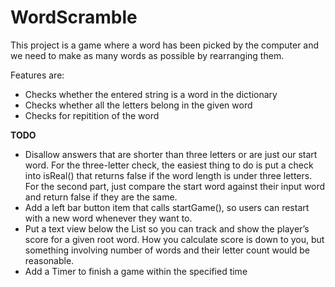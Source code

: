 # WordScramble

This project is a game where a word has been picked by the computer and we need to make as many words as possible by rearranging them.

Features are:
* Checks whether the entered string is a word in the dictionary
* Checks whether all the letters belong in the given word
* Checks for repitition of the word

**TODO**
* Disallow answers that are shorter than three letters or are just our start word. For the three-letter check, the easiest thing to do is put a check into isReal() that returns false if the word length is under three letters. For the second part, just compare the start word against their input word and return false if they are the same.
* Add a left bar button item that calls startGame(), so users can restart with a new word whenever they want to.
* Put a text view below the List so you can track and show the player’s score for a given root word. How you calculate score is down to you, but something involving number of words and their letter count would be reasonable.
* Add a Timer to finish a game within the specified time
